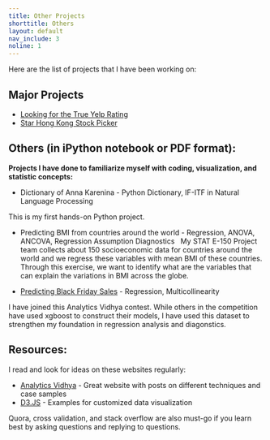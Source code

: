 ```yaml
---
title: Other Projects
shorttitle: Others
layout: default
nav_include: 3
noline: 1
---
```


Here are the list of projects that I have been working on:

## Major Projects
 
- [Looking for the True Yelp Rating](YelpReview.html) 
- [Star Hong Kong Stock Picker](starstockpicker.html)
 
 
## Others (in iPython notebook or PDF format):
 
**Projects I have done to familiarize myself with coding, visualization, and statistic concepts:**
- Dictionary of Anna Karenina - Python Dictionary, IF-ITF in Natural Language Processing

 This is my first hands-on Python project. 


- Predicting BMI from countries around the world - Regression, ANOVA, ANCOVA, Regression Assumption Diagnostics
  
  My STAT E-150 Project team collects about 150 socioeconomic data for countries around the world and we regress these variables with mean BMI of these countries. Through this exercise, we want to identify what are the variables that can explain the variations in BMI across the globe. 
  
  
- [Predicting Black Friday Sales](/sideproj/BlackFridayRegressionModel.ipynb) - Regression, Multicollinearity
 
 I have joined this Analytics Vidhya contest. While others in the competition have used xgboost to construct their models, I have used this dataset to strengthen my foundation in regression analysis and diagonstics.
 
 
## Resources:
I read and look for ideas on these websites regularly:
 
- [Analytics Vidhya](https://www.analyticsvidhya.com/) - Great website with posts on different techniques and case samples
- [D3.JS](https://github.com/d3/d3/wiki/Gallery) - Examples for customized data visualization 
 
 Quora, cross validation, and stack overflow are also must-go if you learn best by asking questions and replying to questions. 
